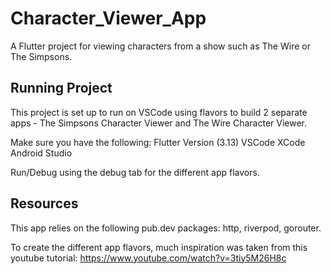 # Character_Viewer_App

A Flutter project for viewing characters from a show such as The Wire or The Simpsons.

## Running Project

This project is set up to run on VSCode using flavors to build 2 separate apps - The Simpsons Character Viewer and The Wire Character Viewer.

Make sure you have the following: 
  Flutter Version (3.13)
  VSCode
  XCode
  Android Studio

Run/Debug using the debug tab for the different app flavors.

## Resources
  This app relies on the following pub.dev packages: http, riverpod, gorouter.

  To create the different app flavors, much inspiration was taken from this youtube tutorial: https://www.youtube.com/watch?v=3tiy5M26H8c
  
